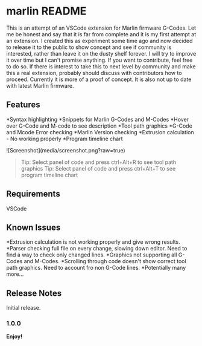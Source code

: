 # marlin README

This is an attempt of an VSCode extension for Marlin firmware G-Codes.
Let me be honest and say that it is far from complete and it is my first attempt at an extension. I created this as experiment some time ago and now decided to release it to the public to show concept and see if community is interested, rather than leave it on the dusty shelf forever. I will try to improve it over time but I can't promise anything. If you want to contribute, feel free to do so. If there is interest to take this to next level by community and make this a real extension, probably should discuss with contributors how to proceed. Currently it is more of a proof of concept. It is also not up to date with latest Marlin firmware. 

## Features
*Syntax highlighting
*Snippets for Marlin G-Codes and M-Codes
*Hover over G-Code and M-code to see description
*Tool path graphics 
*G-Code and Mcode Error checking
*Marlin Version checking
*Extrusion calculation - No working properly
*Program timeline chart 


\!\[Screenshot\]\(media/screenshot.png?raw=true)

> Tip: Select panel of code and press ctrl+Alt+R to see tool path graphics
> Tip: Select panel of code and press ctrl+Alt+T to see program timeline chart

## Requirements

VSCode

## Known Issues

*Extrusion calculation is not working properly and give wrong results.
*Parser checking full file on every change, slowing down editor. Need to find a way to check only changed lines.
*Graphics not supporting all G-Codes and M-Codes.
*Scrolling through code doesn't show correct tool path graphics. Need to account fro non G-Code lines.
*Potentially many more...

## Release Notes

Initial release.

### 1.0.0


**Enjoy!**

